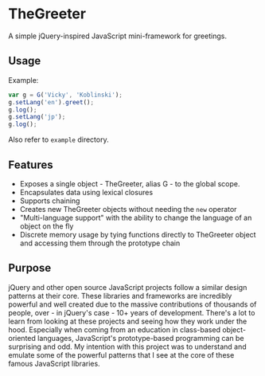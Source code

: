 # TheGreeter
A simple jQuery-inspired JavaScript mini-framework for greetings.

## Usage
Example:
```js
var g = G('Vicky', 'Koblinski');
g.setLang('en').greet();
g.log();
g.setLang('jp');
g.log();
```
Also refer to `example` directory.

## Features

* Exposes a single object - TheGreeter, alias G - to the global scope.
* Encapsulates data using lexical closures
* Supports chaining
* Creates new TheGreeter objects without needing the `new` operator
* "Multi-language support" with the ability to change the language of an object on the fly
* Discrete memory usage by tying functions directly to TheGreeter object and accessing them through the prototype chain

## Purpose
jQuery and other open source JavaScript projects follow a similar design patterns at their core. These libraries and frameworks are incredibly powerful and well created due to the massive contributions of thousands of people, over - in jQuery's case - 10+ years of development. There's a lot to learn from looking at these projects and seeing how they work under the hood. Especially when coming from an education in class-based object-oriented languages, JavaScript's prototype-based programming can be surprising and odd. My intention with this project was to understand and emulate some of the powerful patterns that I see at the core of these famous JavaScript libraries. 
